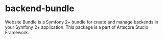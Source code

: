 # backend-bundle
Website Bundle is a Symfony 2+ bundle for create and manage backends in your Symfony 2+ application. This package is a part of Artscore Studio Framework.
